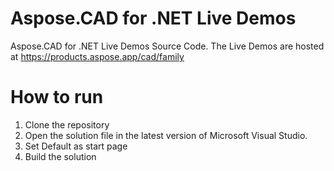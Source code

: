 # Aspose.CAD for .NET Live Demos

Aspose.CAD for .NET Live Demos Source Code.
The Live Demos are hosted at https://products.aspose.app/cad/family
 
# How to run
 
 1. Clone the repository
 2. Open the solution file in the latest version of Microsoft Visual Studio.
 3. Set Default as start page
 4. Build the solution
